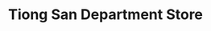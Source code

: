 ---
title: "Tiong San Department Store"
url: /baguio/tiong-san-department-store/
shop: department store
---